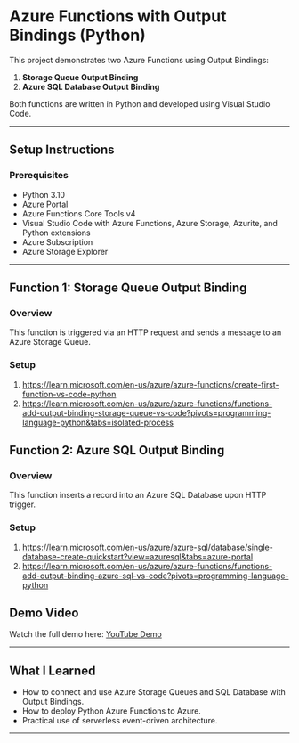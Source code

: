 
# Azure Functions with Output Bindings (Python)

This project demonstrates two Azure Functions using Output Bindings:
1. **Storage Queue Output Binding**
2. **Azure SQL Database Output Binding**

Both functions are written in Python and developed using Visual Studio Code.

---

## Setup Instructions

### Prerequisites
- Python 3.10
- Azure Portal
- Azure Functions Core Tools v4
- Visual Studio Code with Azure Functions, Azure Storage, Azurite, and Python extensions
- Azure Subscription
- Azure Storage Explorer

---

## Function 1: Storage Queue Output Binding

### Overview
This function is triggered via an HTTP request and sends a message to an Azure Storage Queue.

### Setup
1. https://learn.microsoft.com/en-us/azure/azure-functions/create-first-function-vs-code-python
2. https://learn.microsoft.com/en-us/azure/azure-functions/functions-add-output-binding-storage-queue-vs-code?pivots=programming-language-python&tabs=isolated-process

## Function 2: Azure SQL Output Binding

### Overview
This function inserts a record into an Azure SQL Database upon HTTP trigger.

### Setup
1. https://learn.microsoft.com/en-us/azure/azure-sql/database/single-database-create-quickstart?view=azuresql&tabs=azure-portal
2. https://learn.microsoft.com/en-us/azure/azure-functions/functions-add-output-binding-azure-sql-vs-code?pivots=programming-language-python

## Demo Video
Watch the full demo here: [YouTube Demo](https://youtube.com/your-demo-link)

---

## What I Learned
- How to connect and use Azure Storage Queues and SQL Database with Output Bindings.
- How to deploy Python Azure Functions to Azure.
- Practical use of serverless event-driven architecture.

---